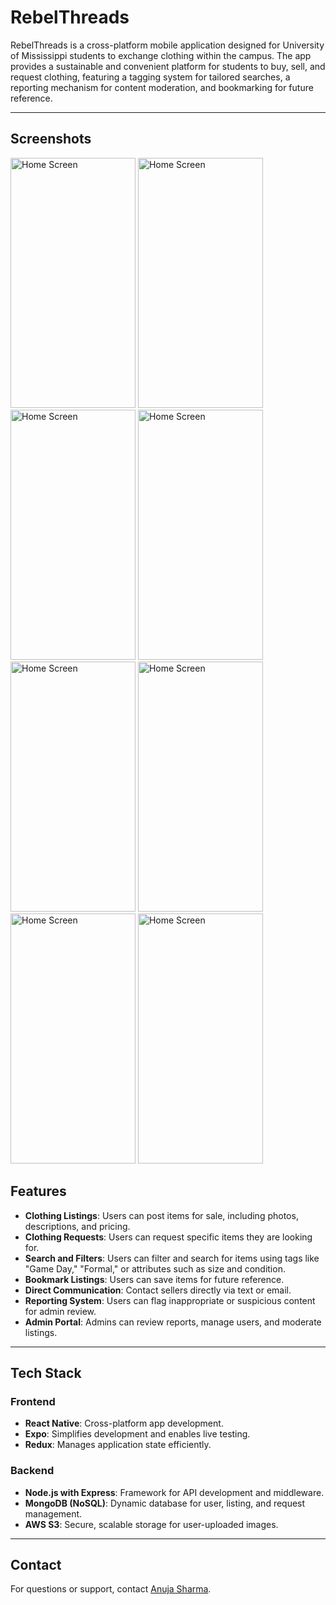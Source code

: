 # RebelThreads

RebelThreads is a cross-platform mobile application designed for University of Mississippi students to exchange clothing within the campus. The app provides a sustainable and convenient platform for students to buy, sell, and request clothing, featuring a tagging system for tailored searches, a reporting mechanism for content moderation, and bookmarking for future reference.

---
## Screenshots
<img src="https://github.com/user-attachments/assets/5c7ca1d9-cc72-478e-918a-974feb797ad2" alt="Home Screen" width="200" height="400">
<img src="https://github.com/user-attachments/assets/1506db47-75e5-4a82-93df-fdbe5f53c556" alt="Home Screen" width="200" height="400">
<img src="https://github.com/user-attachments/assets/f9e7e2c7-e5fb-42a0-965f-2c2edf9078b9" alt="Home Screen" width="200" height="400">
<img src="https://github.com/user-attachments/assets/0641edde-fbe7-4405-929b-5dc9c8d69710" alt="Home Screen" width="200" height="400">
<img src="https://github.com/user-attachments/assets/339ead24-0e8e-43a2-bfff-4f44efc6b809" alt="Home Screen" width="200" height="400">
<img src="https://github.com/user-attachments/assets/ad6cb9b2-de1e-4af8-8569-f86e350d6949" alt="Home Screen" width="200" height="400">
<img src="https://github.com/user-attachments/assets/140dcf12-f74b-4756-aaa4-5e10492ef505" alt="Home Screen" width="200" height="400">
<img src="https://github.com/user-attachments/assets/487f3140-3a95-40c2-aaac-056235b03359" alt="Home Screen" width="200" height="400">

## Features

- **Clothing Listings**: Users can post items for sale, including photos, descriptions, and pricing.
- **Clothing Requests**: Users can request specific items they are looking for.
- **Search and Filters**: Users can filter and search for items using tags like "Game Day," "Formal," or attributes such as size and condition.
- **Bookmark Listings**: Users can save items for future reference.
- **Direct Communication**: Contact sellers directly via text or email.
- **Reporting System**: Users can flag inappropriate or suspicious content for admin review.
- **Admin Portal**: Admins can review reports, manage users, and moderate listings.

---

## Tech Stack

### **Frontend**
- **React Native**: Cross-platform app development.
- **Expo**: Simplifies development and enables live testing.
- **Redux**: Manages application state efficiently.
  
### **Backend**
- **Node.js with Express**: Framework for API development and middleware.
- **MongoDB (NoSQL)**: Dynamic database for user, listing, and request management.
- **AWS S3**: Secure, scalable storage for user-uploaded images.

---

## Contact

For questions or support, contact [Anuja Sharma](mailto:asharm12@go.olemiss.edu).
